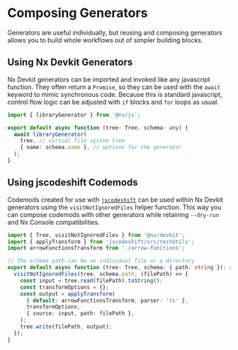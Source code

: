 # Composing Generators

Generators are useful individually, but reusing and composing generators allows you to build whole workflows out of simpler building blocks.

## Using Nx Devkit Generators

Nx Devkit generators can be imported and invoked like any javascript function. They often return a `Promise`, so they can be used with the `await` keyword to mimic synchronous code. Because this is standard javascript, control flow logic can be adjusted with `if` blocks and `for` loops as usual.

```typescript
import { libraryGenerator } from '@nx/js';

export default async function (tree: Tree, schema: any) {
  await libraryGenerator(
    tree, // virtual file system tree
    { name: schema.name }, // options for the generator
  );
}
```

## Using jscodeshift Codemods

Codemods created for use with [`jscodeshift`](https://github.com/facebook/jscodeshift) can be used within Nx Devkit generators using the `visitNotIgnoredFiles` helper function. This way you can compose codemods with other generators while retaining `--dry-run` and Nx Console compatibilities.

```typescript
import { Tree, visitNotIgnoredFiles } from '@nx/devkit';
import { applyTransform } from 'jscodeshift/src/testUtils';
import arrowFunctionsTransform from './arrow-functions';

// The schema path can be an individual file or a directory
export default async function (tree: Tree, schema: { path: string }): any {
  visitNotIgnoredFiles(tree, schema.path, (filePath) => {
    const input = tree.read(filePath).toString();
    const transformOptions = {};
    const output = applyTransform(
      { default: arrowFunctionsTransform, parser: 'ts' },
      transformOptions,
      { source: input, path: filePath },
    );
    tree.write(filePath, output);
  });
}
```
